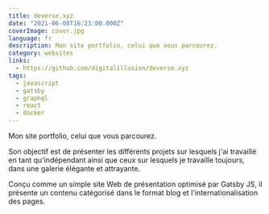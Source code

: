 ```yaml
---
title: deverse.xyz
date: "2021-06-08T16:23:00.000Z"
coverImage: cover.jpg
language: fr
description: Mon site portfolio, celui que vous parcourez.
category: websites
links:
  - https://github.com/digitalillusion/deverse.xyz
tags:
  - javascript
  - gatsby
  - graphql
  - react
  - docker
---
```



Mon site portfolio, celui que vous parcourez.

Son objectif est de présenter les différents projets sur lesquels j'ai travaillé en tant qu'indépendant ainsi que ceux sur lesquels je travaille toujours, dans une galerie élégante et attrayante.

Conçu comme un simple site Web de présentation optimisé par Gatsby JS, il présente un contenu catégorisé dans le format blog et l'internationalisation des pages. 


